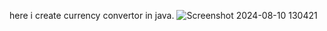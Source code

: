 here i create currency convertor in java.
![Screenshot 2024-08-10 130421](https://github.com/user-attachments/assets/1bbff9bd-1c01-4801-8630-bc47f1307928)
